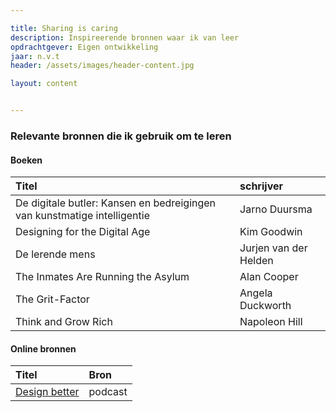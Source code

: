 ```yaml
--- 

title: Sharing is caring
description: Inspireerende bronnen waar ik van leer 
opdrachtgever: Eigen ontwikkeling
jaar: n.v.t
header: /assets/images/header-content.jpg

layout: content


---
```


### Relevante bronnen die ik gebruik om te leren

#### Boeken

| Titel | schrijver |
|:--|:--|
| De digitale butler: Kansen en bedreigingen van kunstmatige intelligentie | Jarno Duursma |
| Designing for the Digital Age | Kim Goodwin |
| De lerende mens | Jurjen van der Helden |
| The Inmates Are Running the Asylum | Alan Cooper |
| The Grit-Factor | Angela Duckworth |
| Think and Grow Rich | Napoleon Hill | 

#### Online bronnen 

| Titel | Bron |
|:--|:--|
| [Design better](https://www.designbetter.co/podcast) | podcast |




